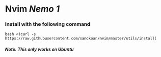 # Nvim *Nemo 1*

### Install with the following command 

```bash <(curl -s https://raw.githubusercontent.com/sandkoan/nvim/master/utils/install)```

##### Note: This only works on Ubuntu
